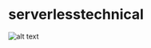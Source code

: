 # serverlesstechnical
![alt text](https://github.com/mahesh-dilhan/serverlesstechnical/blob/main/serverless-tech-v4.png)
